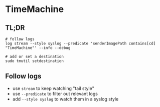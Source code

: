 # TimeMachine

## TL;DR

```shell
# follow logs
log stream --style syslog --predicate 'senderImagePath contains[cd] "TimeMachine"' --info --debug

# add or set a destination
sudo tmutil setdestination
```

## Follow logs

- use `stream` to keep watching "tail style"
- use `--predicate` to filter out relevant logs
- add `--style syslog` to watch them in a syslog style
